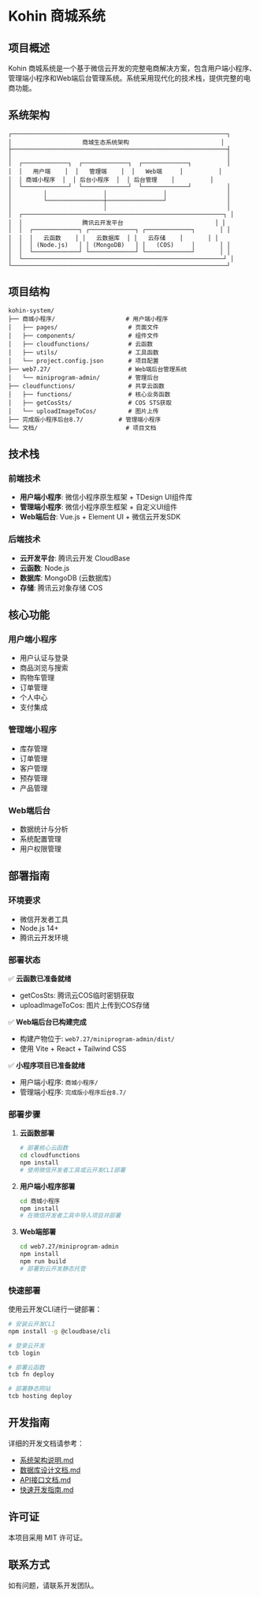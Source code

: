 # Kohin 商城系统

## 项目概述

Kohin 商城系统是一个基于微信云开发的完整电商解决方案，包含用户端小程序、管理端小程序和Web端后台管理系统。系统采用现代化的技术栈，提供完整的电商功能。

## 系统架构

```
┌─────────────────────────────────────────────────────────────┐
│                    商城生态系统架构                          │
├─────────────────────────────────────────────────────────────┤
│                                                             │
│  ┌─────────────┐  ┌─────────────┐  ┌─────────────┐          │
│  │   用户端    │  │   管理端    │  │   Web端     │          │
│  │ 商城小程序  │  │ 后台小程序  │  │ 后台管理    │          │
│  └─────────────┘  └─────────────┘  └─────────────┘          │
│         │                │                │                 │
│         └────────────────┼────────────────┘                 │
│                          │                                  │
│  ┌─────────────────────────────────────────────────────────┐ │
│  │                 腾讯云开发平台                          │ │
│  │  ┌─────────────┐ ┌─────────────┐ ┌─────────────┐       │ │
│  │  │   云函数    │ │   云数据库  │ │   云存储    │       │ │
│  │  │ (Node.js)   │ │ (MongoDB)   │ │   (COS)     │       │ │
│  │  └─────────────┘ └─────────────┘ └─────────────┘       │ │
│  └─────────────────────────────────────────────────────────┘ │
└─────────────────────────────────────────────────────────────┘
```

## 项目结构

```
kohin-system/
├── 商城小程序/                    # 用户端小程序
│   ├── pages/                    # 页面文件
│   ├── components/               # 组件文件
│   ├── cloudfunctions/           # 云函数
│   ├── utils/                    # 工具函数
│   └── project.config.json       # 项目配置
├── web7.27/                      # Web端后台管理系统
│   └── miniprogram-admin/        # 管理后台
├── cloudfunctions/               # 共享云函数
│   ├── functions/                # 核心业务函数
│   ├── getCosSts/                # COS STS获取
│   └── uploadImageToCos/         # 图片上传
├── 完成版小程序后台8.7/          # 管理端小程序
└── 文档/                         # 项目文档
```

## 技术栈

### 前端技术
- **用户端小程序**: 微信小程序原生框架 + TDesign UI组件库
- **管理端小程序**: 微信小程序原生框架 + 自定义UI组件
- **Web端后台**: Vue.js + Element UI + 微信云开发SDK

### 后端技术
- **云开发平台**: 腾讯云开发 CloudBase
- **云函数**: Node.js
- **数据库**: MongoDB (云数据库)
- **存储**: 腾讯云对象存储 COS

## 核心功能

### 用户端小程序
- 用户认证与登录
- 商品浏览与搜索
- 购物车管理
- 订单管理
- 个人中心
- 支付集成

### 管理端小程序
- 库存管理
- 订单管理
- 客户管理
- 预存管理
- 产品管理

### Web端后台
- 数据统计与分析
- 系统配置管理
- 用户权限管理

## 部署指南

### 环境要求
- 微信开发者工具
- Node.js 14+
- 腾讯云开发环境

### 部署状态

✅ **云函数已准备就绪**
- getCosSts: 腾讯云COS临时密钥获取
- uploadImageToCos: 图片上传到COS存储

✅ **Web端后台已构建完成**
- 构建产物位于: `web7.27/miniprogram-admin/dist/`
- 使用 Vite + React + Tailwind CSS

✅ **小程序项目已准备就绪**
- 用户端小程序: `商城小程序/`
- 管理端小程序: `完成版小程序后台8.7/`

### 部署步骤

1. **云函数部署**
   ```bash
   # 部署核心云函数
   cd cloudfunctions
   npm install
   # 使用微信开发者工具或云开发CLI部署
   ```

2. **用户端小程序部署**
   ```bash
   cd 商城小程序
   npm install
   # 在微信开发者工具中导入项目并部署
   ```

3. **Web端部署**
   ```bash
   cd web7.27/miniprogram-admin
   npm install
   npm run build
   # 部署到云开发静态托管
   ```

### 快速部署

使用云开发CLI进行一键部署：
```bash
# 安装云开发CLI
npm install -g @cloudbase/cli

# 登录云开发
tcb login

# 部署云函数
tcb fn deploy

# 部署静态网站
tcb hosting deploy
```

## 开发指南

详细的开发文档请参考：
- [系统架构说明.md](./系统架构说明.md)
- [数据库设计文档.md](./数据库设计文档.md)
- [API接口文档.md](./API接口文档.md)
- [快速开发指南.md](./快速开发指南.md)

## 许可证

本项目采用 MIT 许可证。

## 联系方式

如有问题，请联系开发团队。 